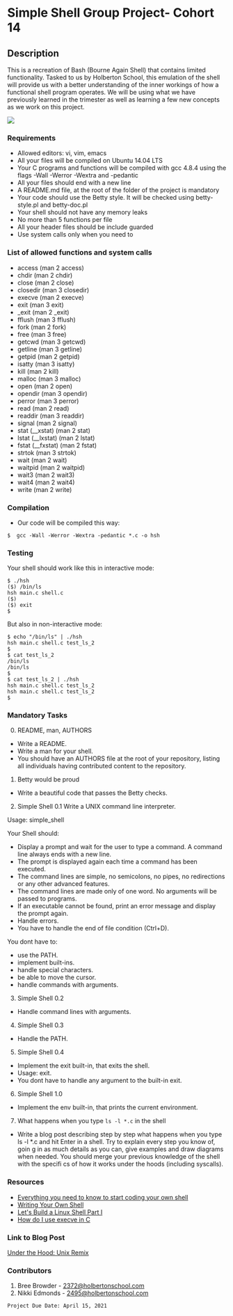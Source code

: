 # Simple Shell Group Project- Cohort 14

## Description

This is a recreation of Bash (Bourne Again Shell) that contains limited functionality. Tasked to us by Holberton School, this emulation of the shell will provide us with a better understanding of the inner workings of how a functional shell program operates. We will be using what we have previously learned in the trimester as well as learning a few new concepts as we work on this project.

![](http://clipartmag.com/image/seashell-drawing-38.jpg)

### Requirements

* Allowed editors: vi, vim, emacs
* All your files will be compiled on Ubuntu 14.04 LTS
* Your C programs and functions will be compiled with gcc 4.8.4 using the flags -Wall -Werror -Wextra and -pedantic
* All your files should end with a new line
* A README.md file, at the root of the folder of the project is mandatory
* Your code should use the Betty style. It will be checked using betty-style.pl and betty-doc.pl
* Your shell should not have any memory leaks
* No more than 5 functions per file
* All your header files should be include guarded
* Use system calls only when you need to

### List of allowed functions and system calls

* access (man 2 access)
* chdir (man 2 chdir)
* close (man 2 close)
* closedir (man 3 closedir)
* execve (man 2 execve)
* exit (man 3 exit)
* _exit (man 2 _exit)
* fflush (man 3 fflush)
* fork (man 2 fork)
* free (man 3 free)
* getcwd (man 3 getcwd)
* getline (man 3 getline)
* getpid (man 2 getpid)
* isatty (man 3 isatty)
* kill (man 2 kill)
* malloc (man 3 malloc)
* open (man 2 open)
* opendir (man 3 opendir)
* perror (man 3 perror)
* read (man 2 read)
* readdir (man 3 readdir)
* signal (man 2 signal)
* stat (__xstat) (man 2 stat)
* lstat (__lxstat) (man 2 lstat)
* fstat (__fxstat) (man 2 fstat)
* strtok (man 3 strtok)
* wait (man 2 wait)
* waitpid (man 2 waitpid)
* wait3 (man 2 wait3)
* wait4 (man 2 wait4)
* write (man 2 write)

### Compilation

* Our code will be compiled this way:
~~~~~~~~~~~~
$  gcc -Wall -Werror -Wextra -pedantic *.c -o hsh
~~~~~~~~~~~~

### Testing

Your shell should work like this in interactive mode:

````
$ ./hsh
($) /bin/ls
hsh main.c shell.c
($)
($) exit
$
````
But also in non-interactive mode:

````
$ echo "/bin/ls" | ./hsh
hsh main.c shell.c test_ls_2
$
$ cat test_ls_2
/bin/ls
/bin/ls
$
$ cat test_ls_2 | ./hsh
hsh main.c shell.c test_ls_2
hsh main.c shell.c test_ls_2
$
````

### Mandatory Tasks
0. README, man, AUTHORS
* Write a README.
* Write a man for your shell.
* You should have an AUTHORS file at the root of your repository, listing all individuals having contributed content to the repository.

1. Betty would be proud
* Write a beautiful code that passes the Betty checks.

2. Simple Shell 0.1
Write a UNIX command line interpreter.

Usage: simple_shell

Your Shell should:

* Display a prompt and wait for the user to type a command. A command line always ends with a new line.
* The prompt is displayed again each time a command has been executed.
* The command lines are simple, no semicolons, no pipes, no redirections or any other advanced features.
* The command lines are made only of one word. No arguments will be passed to programs.
* If an executable cannot be found, print an error message and display the prompt again.
* Handle errors.
* You have to handle the end of file condition (Ctrl+D).

You dont have to:

* use the PATH.
* implement built-ins.
* handle special characters.
* be able to move the cursor.
* handle commands with arguments.

3. Simple Shell 0.2
* Handle command lines with arguments.

4. Simple Shell 0.3
* Handle the PATH.

5. Simple Shell 0.4
* Implement the exit built-in, that exits the shell.
* Usage: exit.
* You dont have to handle any argument to the built-in exit.

6. Simple Shell 1.0
* Implement the env built-in, that prints the current environment.

7. What happens when you type `ls -l *.c` in the shell
* Write a blog post describing step by step what happens when you type ls -l *.c and hit Enter in a shell. Try to explain every step you know of, goin  g in as much details as you can, give examples and draw diagrams when needed. You should merge your previous knowledge of the shell with the specifi  cs of how it works under the hoods (including syscalls).

### Resources

* [Everything you need to know to start coding your own shell](https://intranet.hbtn.io/concepts/64)
* [Writing Your Own Shell](https://www.cs.cornell.edu/courses/cs414/2004su/homework/shell/shell.html)
* [Let's Build a Linux Shell Part I](https://hackernoon.com/lets-build-a-linux-shell-part-i-bz3n3vg1)
* [How do I use execve in C](https://jameshfisher.com/2017/02/05/how-do-i-use-execve-in-c/)

### Link to Blog Post

[Under the Hood: Unix Remix](https://2372.medium.com/under-the-hood-unix-remix-2f507ebb2f6)

### Contributors

1. Bree Browder - 2372@holbertonschool.com
3. Nikki Edmonds - 2495@holbertonschool.com

```
Project Due Date: April 15, 2021
```